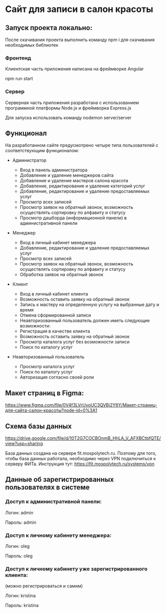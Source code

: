 # Сайт для записи в салон красоты

## Запуск проекта локально:

После скачивания проекта выполнить команду npm i для скачивания необходимых библиотек

### Фронтенд

Клиентская часть приложения написана на фреймворке Angular

npm run start

### Сервер

Серверная часть приложения разработана с использованием программной платформы Node.js и фреймворка Express.js

Для запуска использовать команду nodemon server/server

## Функционал

На разработанном сайте предусмотрено четыре типа пользователей с соответствующим функционалом:

- Администратор

  - Вход в панель администратора
  - Добавление и удаление менеджеров сайта
  - Добавление и удаление мастеров салона красота
  - Добавление, редактирование и удаление категорий услуг
  - Добавление, редактирование и удаление предоставляемых услуг
  - Просмотр всех записей
  - Просмотр заявок на обратный звонок, возможность осуществлять сортировку по алфавиту и статусу
  - Просмотр дашборда (информационной панели) в административной панели

- Менеджер

  - Вход в личный кабинет менеджера
  - Добавление, редактирование и удаление предоставляемых услуг
  - Просмотр всех записей
  - Просмотр заявок на обратный звонок, возможность осуществлять сортировку по алфавиту и статусу
  - Обработка заявок на обратный звонок

- Клиент

  - Вход в личный кабинет клиента
  - Возможность оставить заявку на обратный звонок
  - Запись к мастеру на определенную услугу на выбранные дату и время
  - Отмена сформированной записи
  - Неавторизованный пользователь должен иметь следующие возможности:
  - Регистрация в качестве клиента
  - Возможность оставить заявку на обратный звонок
  - Просмотр каталога услуг без возможности записи
  - Поиск по каталогу услуг

- Неавторизованный пользователь

  - Просмотр каталога услуг
  - Поиск по каталогу услуг
  - Авторизация согласно своей роли

## Макет страниц в Figma:

https://www.figma.com/file/0V4f3LVrUvoUC3QVBj2Y6Y/Макет-страниц-для-сайта-салон-красоты?node-id=0%3A1

## Схема базы данных

https://drive.google.com/file/d/10T2G7COCBOnmB_HhLA_V_AFXBCtbfQTE/view?usp=sharing

База данных создана на сервере fit.mospolytech.ru. Поэтому для того, чтобы база данных работала, необходимо через VPN подключиться к серверу ФИТа. Инструкция тут: https://fit.mospolytech.ru/systems/vpn

## Данные об зарегистрированных пользователях в системе

### Доступ к административной панели:

Логин: admin

Пароль: admin

### Доступ к личному кабинету менеджера:

Логин: oleg

Пароль: oleg

### Доступ к личному кабинету уже зарегистрированного клиента:

(можно регистрироваться и самим)

Логин: kristina

Пароль: kristina
